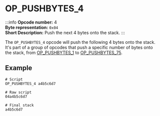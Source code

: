 # OP_PUSHBYTES_4
:::info
**Opcode number:** 4  
**Byte representation:**  `0x04`  
**Short Description:** Push the next 4 bytes onto the stack. 
:::

The `OP_PUSHBYTES_4` opcode will push the following 4 bytes onto the stack. It's part of a group of opcodes that push a specific number of bytes onto the stack, from [OP_PUSHBYTES_1](./OP_PUSHBYTES_1.md) to [OP_PUSHBYTES_75](./OP_PUSHBYTES_75.md).

## Example
```shell
# Script
OP_PUSHBYTES_4 a4b5c6d7

# Raw script
04a4b5c6d7

# Final stack
a4b5c6d7
```

